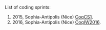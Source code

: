 List of coding sprints:

1.  2015, Sophia-Antipolis (Nice) [CoqCS1](CoqCS1).
2.  2016, Sophia-Antipolis (Nice) [CoqIW2016](CoqIW2016).

